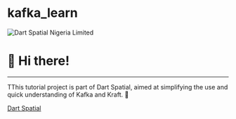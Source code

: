 # kafka_learn


![Dart Spatial Nigeria Limited](https://dartspatial.com.ng/log.png)

# 👋 Hi there! 
***
TThis tutorial project is part of Dart Spatial, aimed at simplifying the use and quick understanding of Kafka and Kraft. 🚀

[Dart Spatial](http://dartspatial.com.ng/)
